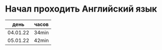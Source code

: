 # Начал проходить Английский язык

| день     | часов |
| -------- | ----- |
| 04.01.22 | 34min |
| 05.01.22 | 42min |
